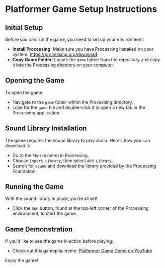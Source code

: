 # Platformer Game Setup Instructions
## Initial Setup

Before you can run the game, you need to set up your environment:

- **Install Processing**: Make sure you have Processing installed on your system. https://processing.org/download
- **Copy Game Folder**: Locate the `game` folder from the repository and copy it into the Processing directory on your computer.

## Opening the Game

To open the game:

- Navigate to the `game` folder within the Processing directory.
- Look for the `game` file and double-click it to open a new tab in the Processing application.

## Sound Library Installation

The game requires the sound library to play audio. Here’s how you can download it:

- Go to the `Sketch` menu in Processing.
- Choose `Import Library`, then select `Add Library`.
- Search for `sound` and download the library provided by the Processing Foundation.

## Running the Game

With the sound library in place, you’re all set!

- Click the `Run` button, found at the top-left corner of the Processing environment, to start the game.

## Game Demonstration

If you’d like to see the game in action before playing:

- Check out this gameplay demo: [Platformer Game Demo on YouTube](https://www.youtube.com/watch?v=NyL2scv_29g)

Enjoy the game!
